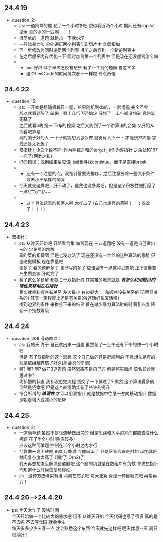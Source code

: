 ## 24.4.19

- question_2:
  - ps: 一道简单的题 花了一个小时多吧 貌似将近两个小时 期间还有copilot提示 真的水的一匹啊！！！
  - 很简单的一道题 就是加一下就ok了 
  - 一开始暴力加 分别遍历两个列表存到切片中 之后相加 
  - 下一步修改为同时遍历两个列表 相加之后存到一个新的列表中
  - 在之后想把内存优化一下 同时加到第一个列表中 但是现在还没想到怎么做 
  - - ps: 好的 试了半天还没有想到 看了一下别的题解 都差不多 
    - 这个LeetCode的时间每次都不一样哎 有点奇怪

## 24.4.22

- question_15:
  - ps: 一开始是想随机每日一题，结果随机到dp的，一脸懵逼 完全不会  
    所以就看题解了 结果一看十几行代码搞定 我想了一上午都没想到 真的笨死蒜了  
    之后就看b站 搜一下dp的视频 之后又刷到了一个讲算法的合集 又开始从头看吧算是  
    真的脑子好的人 一下子就能想到怎么做 就得有人点一下 才能恍然大悟 学的还是太死板了
  - 双指针 i,j,k三个数不同 i作为两数之和的target j,k作为双指针 之后就和167一样了(两数之和)
  - 犯的错误：找到结果后应该j,k继续寻找continue，而不是直接break
  - - 还有一个注意的点，双指针需要先排序，之后注意去除一些大于条件或者小于条件的情况
  - 今天就先这样吧，肝不动了，虽然也没多累吧，但是这个积极性被打磨了一点/(ㄒoㄒ)/~~
  - - 这个算法题真的折磨人啊 太打击了 (自己也是真的菜啊！！！我淦了！！！)

## 24.4.23

- 双指针：
  - ps: 从昨天开始吧 开始看合集 做到现在 三四道题吧 没有一道是自己做出来的 全是看的题解  
    真的菜的扣脚啊 但是也没办法了 现在还没有一丝丝的这种算法的思想 只是硬搬模板 现在靠量吧  
    做多了 看的题解多了 自己写的多了 应该会有一点这种思想吧 正所谓量变产生质变嘛 肝就完了
  - 看了这么多题解 都是关于双指针的 其实难的地方就是 _**该怎么利用题目的特性来移动左右指针**_  
    要么就是和顺序有关系 左边最小 右边最大 ， 和顺序没有关系的(无明显关系的) 其实一定程度上还是有关系的(这话好像废话噢)  
    找到边界的条件 来推接下来的结果 旨在减少暴力算法时的时间复杂度 降低一个指数等级

## 24.4.24

- question_209 滑动窗口：
  - ps: 我的天 终于 自己做出来一道题 虽然花了一上午还有下午的快一个小时吧  
    但是 有了双指针的这个思想 这个自己做的还是挺顺利的 毕竟想法是有的 就是数组越界搞了好久(那会真的崩溃)
  - 啊? 我? 啊? 做713这道题 虽然思路不是自己的 但是照猫画虎 莫名其妙就通过啦?  
    我都懵的状态 我都没想完流程 提交了一下就过了? 果然 这个算法得多刷 虽然是侥幸吧 但是这个直觉确实有了些许的提升
  - 符合所谓的 _**单调性**_ 才可以用双指针 就是数据中往某一方向移动指针 数据是朝着增大或减小的趋势

## 24.4.25

- question_3:
  - 一道简单题 虽然不是很流畅做出来的 但是思路和入手的方向都应该没什么问题 花了半个小时吧(应该多)  
    应该这种简单题 控制在半个小时之内才行
  - 打算做一道困难题 862 只能说 写成屎山了 但是答案应该是对的 现在就是时间复杂度太高了 超时了 O(n2)了  
    明天再想想怎么解决这道题吧 这个题的坑就是在数组中有负数 导致左指针不知道什么时候恢复和移动
  - ps：这种方法确实有用 两周左右了吧 每天更新 算是一种自驱力吧 再接再厉！

## 24.4.26-->24.4.28

- ps: 今天太忙了 没啥时间  
  今天开始做一个比较大的需求吧 哦不 从昨天开始 今天代码也写了很多 真的是不去练 不去写代码 就会手生  
  每天多多少少去写一点 才会熟悉这个东西 今天就先这样吧 明天休息一天 周日继续肝！